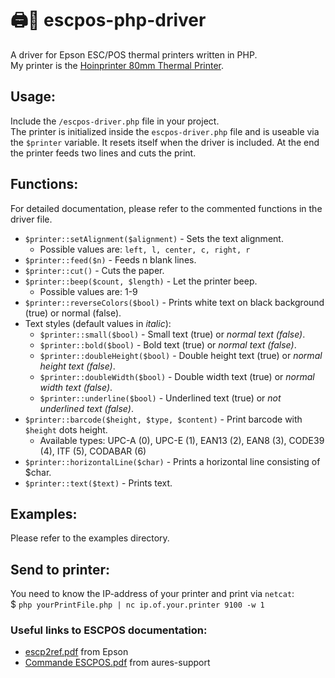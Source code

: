 # :printer::page_facing_up: escpos-php-driver
A driver for Epson ESC/POS thermal printers written in PHP.<br>
My printer is the [Hoinprinter 80mm Thermal Printer](http://hoinprinter.com/en/products/show/80mm-Thermal-Receipt-Printer-2).

## Usage:
Include the `/escpos-driver.php` file in your project.  
The printer is initialized inside the `escpos-driver.php` file and is useable via the `$printer` variable. It resets itself when the driver is included. At the end the printer feeds two lines and cuts the print.

## Functions:
For detailed documentation, please refer to the commented functions in the driver file.
- `$printer::setAlignment($alignment)` - Sets the text alignment.
  - Possible values are: `left, l, center, c, right, r`
- `$printer::feed($n)` - Feeds n blank lines.
- `$printer::cut()` - Cuts the paper.
- `$printer::beep($count, $length)` - Let the printer beep.
  - Possible values are: 1-9
- `$printer::reverseColors($bool)` - Prints white text on black background (true) or normal (false).
- Text styles (default values in *italic*):
  - `$printer::small($bool)` - Small text (true) or *normal text (false)*.
  - `$printer::bold($bool)` - Bold text (true) or *normal text (false)*.
  - `$printer::doubleHeight($bool)` - Double height text (true) or *normal height text (false)*.
  - `$printer::doubleWidth($bool)` - Double width text (true) or *normal width text (false)*.
  - `$printer::underline($bool)` - Underlined text (true) or *not underlined text (false)*.
- `$printer::barcode($height, $type, $content)` - Print barcode with `$height` dots height.
  - Available types: UPC-A (0), UPC-E (1), EAN13 (2), EAN8 (3), CODE39 (4), ITF (5), CODABAR (6)
- `$printer::horizontalLine($char)` - Prints a horizontal line consisting of $char.
- `$printer::text($text)` - Prints text.

## Examples:
Please refer to the examples directory.

## Send to printer:
You need to know the IP-address of your printer and print via `netcat`:  
$ `php yourPrintFile.php | nc ip.of.your.printer 9100 -w 1`

### Useful links to ESCPOS documentation:
- [escp2ref.pdf](https://files.support.epson.com/pdf/general/escp2ref.pdf) from Epson
- [Commande ESCPOS.pdf](https://aures-support.com/DATA/drivers/Imprimantes/Commande%20ESCPOS.pdf) from aures-support
